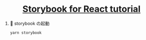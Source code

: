 <h1 align="center">
  <a href="https://storybook.js.org/tutorials/intro-to-storybook/react/en/get-started/">
  Storybook for React tutorial
  </a>
</h1>

1. 💨 storybook の起動

   ```shell
   yarn storybook
   ```

